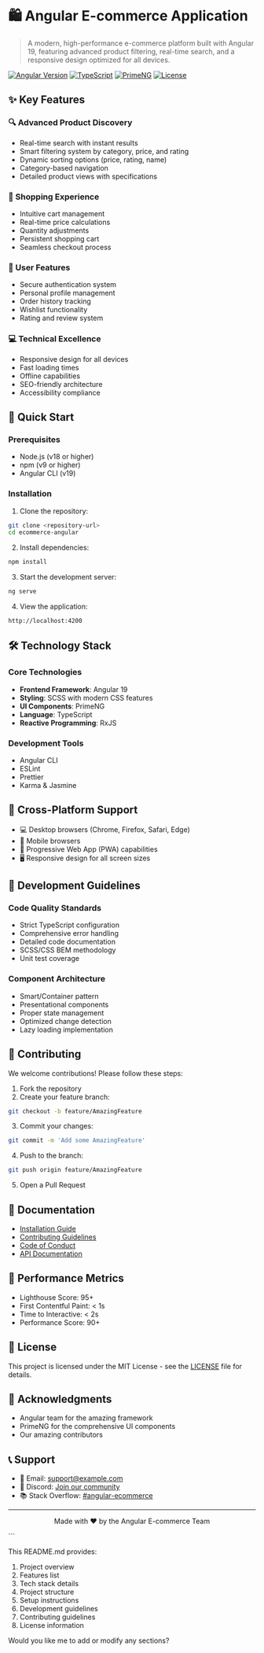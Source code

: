 # 🛍️ Angular E-commerce Application

> A modern, high-performance e-commerce platform built with Angular 19, featuring advanced product filtering, real-time search, and a responsive design optimized for all devices.

[![Angular Version](https://img.shields.io/badge/Angular-v19-dd0031.svg)](https://angular.io/)
[![TypeScript](https://img.shields.io/badge/TypeScript-v5.2-blue.svg)](https://www.typescriptlang.org/)
[![PrimeNG](https://img.shields.io/badge/PrimeNG-Latest-blue.svg)](https://primeng.org/)
[![License](https://img.shields.io/badge/License-MIT-green.svg)](LICENSE)

## ✨ Key Features

### 🔍 Advanced Product Discovery
- Real-time search with instant results
- Smart filtering system by category, price, and rating
- Dynamic sorting options (price, rating, name)
- Category-based navigation
- Detailed product views with specifications

### 🛒 Shopping Experience
- Intuitive cart management
- Real-time price calculations
- Quantity adjustments
- Persistent shopping cart
- Seamless checkout process

### 👤 User Features
- Secure authentication system
- Personal profile management
- Order history tracking
- Wishlist functionality
- Rating and review system

### 💻 Technical Excellence
- Responsive design for all devices
- Fast loading times
- Offline capabilities
- SEO-friendly architecture
- Accessibility compliance

## 🚀 Quick Start

### Prerequisites
- Node.js (v18 or higher)
- npm (v9 or higher)
- Angular CLI (v19)

### Installation

1. Clone the repository:

```bash
git clone <repository-url>
cd ecommerce-angular
```

2. Install dependencies:

```bash
npm install
```

3. Start the development server:

```bash
ng serve
```

4. View the application:

```
http://localhost:4200
```

## 🛠️ Technology Stack

### Core Technologies
- **Frontend Framework**: Angular 19
- **Styling**: SCSS with modern CSS features
- **UI Components**: PrimeNG
- **Language**: TypeScript
- **Reactive Programming**: RxJS

### Development Tools
- Angular CLI
- ESLint
- Prettier
- Karma & Jasmine

## 📱 Cross-Platform Support

- 💻 Desktop browsers (Chrome, Firefox, Safari, Edge)
- 📱 Mobile browsers
- 📱 Progressive Web App (PWA) capabilities
- 🖥️ Responsive design for all screen sizes

## 🔧 Development Guidelines

### Code Quality Standards
- Strict TypeScript configuration
- Comprehensive error handling
- Detailed code documentation
- SCSS/CSS BEM methodology
- Unit test coverage

### Component Architecture
- Smart/Container pattern
- Presentational components
- Proper state management
- Optimized change detection
- Lazy loading implementation

## 🤝 Contributing

We welcome contributions! Please follow these steps:

1. Fork the repository
2. Create your feature branch:

```bash
git checkout -b feature/AmazingFeature
```

3. Commit your changes:

```bash
git commit -m 'Add some AmazingFeature'
```

4. Push to the branch:

```bash
git push origin feature/AmazingFeature
```

5. Open a Pull Request

## 📝 Documentation

- [Installation Guide](docs/installation.md)
- [Contributing Guidelines](docs/contributing.md)
- [Code of Conduct](docs/code_of_conduct.md)
- [API Documentation](docs/api.md)

## 🌟 Performance Metrics

- Lighthouse Score: 95+
- First Contentful Paint: < 1s
- Time to Interactive: < 2s
- Performance Score: 90+

## 📄 License

This project is licensed under the MIT License - see the [LICENSE](LICENSE) file for details.

## 👏 Acknowledgments

- Angular team for the amazing framework
- PrimeNG for the comprehensive UI components
- Our amazing contributors

## 📞 Support

- 📧 Email: support@example.com
- 💬 Discord: [Join our community](https://discord.gg/example)
- 📚 Stack Overflow: [#angular-ecommerce](https://stackoverflow.com/questions/tagged/angular-ecommerce)

---

<p align="center">Made with ❤️ by the Angular E-commerce Team</p>
```

This README.md provides:
1. Project overview
2. Features list
3. Tech stack details
4. Project structure
5. Setup instructions
6. Development guidelines
7. Contributing guidelines
8. License information

Would you like me to add or modify any sections?


